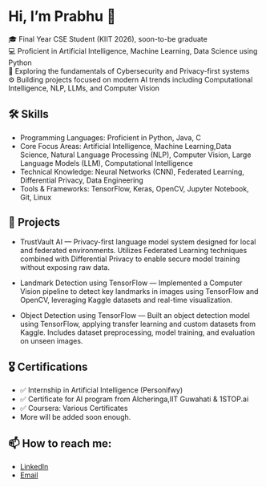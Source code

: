 # Hi, I’m Prabhu 👋

🎓 Final Year CSE Student (KIIT 2026), soon-to-be graduate  
💻 Proficient in Artificial Intelligence, Machine Learning, Data Science using Python  
🔐 Exploring the fundamentals of Cybersecurity and Privacy-first systems  
⚙️ Building projects focused on modern AI trends including Computational Intelligence, NLP, LLMs, and Computer Vision

## 🛠️ Skills
- Programming Languages: Proficient in Python, Java, C
- Core Focus Areas:      Artificial Intelligence, Machine Learning,Data Science, Natural Language Processing (NLP), Computer Vision, Large Language Models (LLM), Computational Intelligence
- Technical Knowledge:   Neural Networks (CNN), Federated Learning, Differential Privacy, Data Engineering
- Tools & Frameworks:    TensorFlow, Keras, OpenCV, Jupyter Notebook, Git, Linux

## 🚀 Projects

- TrustVault AI — Privacy-first language model system designed for local and federated environments. Utilizes Federated Learning techniques combined with Differential Privacy to enable secure model training without exposing raw data.

- Landmark Detection using TensorFlow — Implemented a Computer Vision pipeline to detect key landmarks in images using TensorFlow and OpenCV, leveraging Kaggle datasets and real-time visualization.

- Object Detection using TensorFlow — Built an object detection model using TensorFlow, applying transfer learning and custom datasets from Kaggle. Includes dataset preprocessing, model training, and evaluation on unseen images.

## 🎖️ Certifications
- ✅ Internship in Artificial Intelligence (Personifwy)
- ✅ Certificate for AI program from Alcheringa,IIT Guwahati & 1STOP.ai
- ✅ Coursera: Various Certificates
- More will be added soon enough.

## 📫 How to reach me:
- [LinkedIn]([https://linkedin.com/in/yourprofile](https://www.linkedin.com/in/prabhupada-samantaray-13apr2002/))
- [Email](mailto:psray313@gmail.com)
